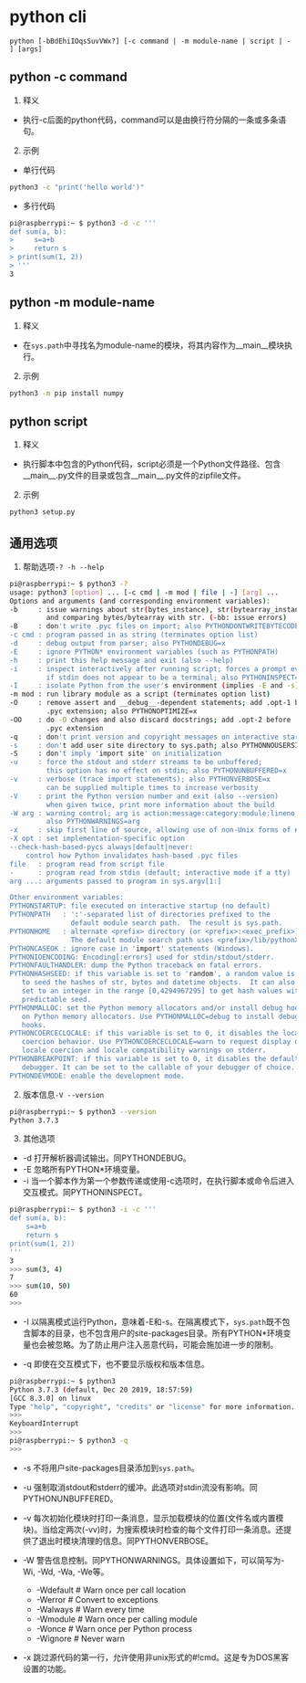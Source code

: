# python cli
`python [-bBdEhiIOqsSuvVWx?] [-c command | -m module-name | script | - ] [args]`

## python -c command
1. 释义
- 执行-c后面的python代码，command可以是由换行符分隔的一条或多条语句。
2. 示例
- 单行代码
```bash
python3 -c "print('hello world')"
```
- 多行代码

```bash
pi@raspberrypi:~ $ python3 -d -c '''
def sum(a, b):
>     s=a+b
>     return s
> print(sum(1, 2))
> '''
3
```

## python -m module-name
1. 释义
- 在`sys.path`中寻找名为module-name的模块，将其内容作为__main__模块执行。
2. 示例

```bash
python3 -m pip install numpy
```

## python script
1. 释义
- 执行脚本中包含的Python代码，script必须是一个Python文件路径、包含__main__.py文件的目录或包含__main__.py文件的zipfile文件。
2. 示例
```bash
python3 setup.py
```
## 通用选项
1. 帮助选项`-? -h --help`

```bash
pi@raspberrypi:~ $ python3 -?
usage: python3 [option] ... [-c cmd | -m mod | file | -] [arg] ...
Options and arguments (and corresponding environment variables):
-b     : issue warnings about str(bytes_instance), str(bytearray_instance)
         and comparing bytes/bytearray with str. (-bb: issue errors)
-B     : don't write .pyc files on import; also PYTHONDONTWRITEBYTECODE=x
-c cmd : program passed in as string (terminates option list)
-d     : debug output from parser; also PYTHONDEBUG=x
-E     : ignore PYTHON* environment variables (such as PYTHONPATH)
-h     : print this help message and exit (also --help)
-i     : inspect interactively after running script; forces a prompt even
         if stdin does not appear to be a terminal; also PYTHONINSPECT=x
-I     : isolate Python from the user's environment (implies -E and -s)
-m mod : run library module as a script (terminates option list)
-O     : remove assert and __debug__-dependent statements; add .opt-1 before
         .pyc extension; also PYTHONOPTIMIZE=x
-OO    : do -O changes and also discard docstrings; add .opt-2 before
         .pyc extension
-q     : don't print version and copyright messages on interactive startup
-s     : don't add user site directory to sys.path; also PYTHONNOUSERSITE
-S     : don't imply 'import site' on initialization
-u     : force the stdout and stderr streams to be unbuffered;
         this option has no effect on stdin; also PYTHONUNBUFFERED=x
-v     : verbose (trace import statements); also PYTHONVERBOSE=x
         can be supplied multiple times to increase verbosity
-V     : print the Python version number and exit (also --version)
         when given twice, print more information about the build
-W arg : warning control; arg is action:message:category:module:lineno
         also PYTHONWARNINGS=arg
-x     : skip first line of source, allowing use of non-Unix forms of #!cmd
-X opt : set implementation-specific option
--check-hash-based-pycs always|default|never:
    control how Python invalidates hash-based .pyc files
file   : program read from script file
-      : program read from stdin (default; interactive mode if a tty)
arg ...: arguments passed to program in sys.argv[1:]

Other environment variables:
PYTHONSTARTUP: file executed on interactive startup (no default)
PYTHONPATH   : ':'-separated list of directories prefixed to the
               default module search path.  The result is sys.path.
PYTHONHOME   : alternate <prefix> directory (or <prefix>:<exec_prefix>).
               The default module search path uses <prefix>/lib/pythonX.X.
PYTHONCASEOK : ignore case in 'import' statements (Windows).
PYTHONIOENCODING: Encoding[:errors] used for stdin/stdout/stderr.
PYTHONFAULTHANDLER: dump the Python traceback on fatal errors.
PYTHONHASHSEED: if this variable is set to 'random', a random value is used
   to seed the hashes of str, bytes and datetime objects.  It can also be
   set to an integer in the range [0,4294967295] to get hash values with a
   predictable seed.
PYTHONMALLOC: set the Python memory allocators and/or install debug hooks
   on Python memory allocators. Use PYTHONMALLOC=debug to install debug
   hooks.
PYTHONCOERCECLOCALE: if this variable is set to 0, it disables the locale
   coercion behavior. Use PYTHONCOERCECLOCALE=warn to request display of
   locale coercion and locale compatibility warnings on stderr.
PYTHONBREAKPOINT: if this variable is set to 0, it disables the default
   debugger. It can be set to the callable of your debugger of choice.
PYTHONDEVMODE: enable the development mode.

```
2. 版本信息`-V --version`
```bash
pi@raspberrypi:~ $ python3 --version
Python 3.7.3
```
3. 其他选项
- -d 打开解析器调试输出。同PYTHONDEBUG。
- -E 忽略所有PYTHON*环境变量。
- -i 当一个脚本作为第一个参数传递或使用-c选项时，在执行脚本或命令后进入交互模式。同PYTHONINSPECT。
```bash
pi@raspberrypi:~ $ python3 -i -c '''
def sum(a, b):
    s=a+b
    return s
print(sum(1, 2))
'''
3
>>> sum(3, 4)
7
>>> sum(10, 50)
60
>>> 
```
- -I 以隔离模式运行Python，意味着-E和-s。在隔离模式下，`sys.path`既不包含脚本的目录，也不包含用户的site-packages目录。所有PYTHON*环境变量也会被忽略。为了防止用户注入恶意代码，可能会施加进一步的限制。

- -q 即使在交互模式下，也不要显示版权和版本信息。
```bash
pi@raspberrypi:~ $ python3
Python 3.7.3 (default, Dec 20 2019, 18:57:59) 
[GCC 8.3.0] on linux
Type "help", "copyright", "credits" or "license" for more information.
>>> 
KeyboardInterrupt
>>> 
pi@raspberrypi:~ $ python3 -q
>>> 
```
- -s 不将用户site-packages目录添加到`sys.path`。
- -u 强制取消stdout和stderr的缓冲。此选项对stdin流没有影响。同PYTHONUNBUFFERED。
- -v 每次初始化模块时打印一条消息，显示加载模块的位置(文件名或内置模块)。当给定两次(-vv)时，为搜索模块时检查的每个文件打印一条消息。还提供了退出时模块清理的信息。同PYTHONVERBOSE。
- -W 警告信息控制。同PYTHONWARNINGS。具体设置如下，可以简写为-Wi, -Wd, -Wa, -We等。
  - -Wdefault  # Warn once per call location
  - -Werror    # Convert to exceptions
  - -Walways   # Warn every time
  - -Wmodule   # Warn once per calling module
  - -Wonce     # Warn once per Python process
  - -Wignore   # Never warn

- -x 跳过源代码的第一行，允许使用非unix形式的#!cmd。这是专为DOS黑客设置的功能。